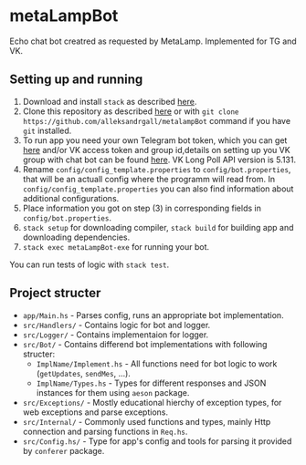 # metaLampBot
Echo chat bot creatred as requested by MetaLamp. Implemented for TG and VK.
## Setting up and running
1. Download and install `stack` as described [here](https://docs.haskellstack.org/en/stable/install_and_upgrade/).
2. Clone this repository as described [here](https://docs.github.com/en/repositories/creating-and-managing-repositories/cloning-a-repository) or with `git clone https://github.com/alleksandrgall/metalampBot` command if you have `git` installed.
3. To run app you need your own Telegram bot token, which you can get [here](https://telegram.me/BotFather) and/or VK access token and group id,details on setting up you VK group with chat bot can be found [here](https://dev.vk.com/api/bots/getting-started). 
VK Long Poll API version is 5.131.
4. Rename `config/config_template.properties` to `config/bot.properties`, that will be an actuall config where the programm will read from.
   In `config/config_template.properties` you can also find information about additional configurations.
5. Place information you got on step (3) in corresponding fields in `config/bot.properties`.
6. `stack setup` for downloading compiler, 
   `stack build` for building app and downloading dependencies.
7. `stack exec metaLampBot-exe` for running your bot.

You can run tests of logic with `stack test`.

## Project structer
* `app/Main.hs` - Parses config, runs an appropriate bot implementation.
* `src/Handlers/` - Contains logic for bot and logger.
* `src/Logger/` - Contains implementaion for logger.
* `src/Bot/` - Contains differend bot implementations with following structer:
    * `ImplName/Implement.hs` - All functions need for bot logic to work (`getUpdates`, `sendMes`, ...).
    * `ImplName/Types.hs` - Types for different responses and JSON instances for them using `aeson` package.
* `src/Exceptions/` - Mostly educational hierchy of exception types, for web exceptions and parse exceptions. 
* `src/Internal/` - Commonly used functions and types, mainly Http connection and parsing functions in `Req.hs`.
* `src/Config.hs/` - Type for app's config and tools for parsing it provided by `conferer` package.
